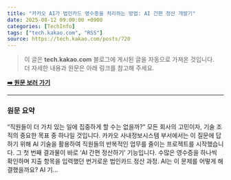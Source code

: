 ```yaml
---
title: "카카오 AI가 법인카드 영수증을 처리하는 방법: AI 간편 정산 개발기"
date: 2025-08-12 09:00:00 +0900
categories: [TechInfo]
tags: ["tech.kakao.com", "RSS"]
source: https://tech.kakao.com/posts/720
---
```


> 이 글은 **tech.kakao.com** 블로그에 게시된 글을 자동으로 가져온 것입니다. <br>
> 더 자세한 내용과 원문은 아래 링크를 참고해 주세요.

**[➡️ 원문 보러 가기](https://tech.kakao.com/posts/720)**

---

### 원문 요약

“직원들이 더 가치 있는 일에 집중하게 할 수는 없을까?” 모든 회사의 고민이자, 기술 조직의 중요한 목표 중 하나일 것입니다. 카카오 사내정보시스템 부서에서는 이 질문에 답하기 위해 AI 기술을 활용하여 직원들의 반복적인 업무를 줄이는 프로젝트를 시작했습니다. 그 첫 번째 결과물이 바로 ‘AI 간편 정산하기’ 기능입니다. 수많은 영수증을 하나씩 확인하며 지출 항목을 입력했던 번거로운 법인카드 정산 과정. AI는 이 문제를 어떻게 해결했을까요? AI 기...
        